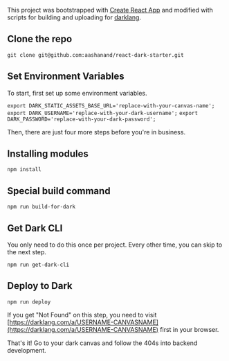 This project was bootstrapped with [Create React App](https://github.com/facebook/create-react-app) and modified with scripts for building and uploading for [darklang](https://darklang.com).

## Clone the repo
`git clone git@github.com:aashanand/react-dark-starter.git`

## Set Environment Variables

To start, first set up some environment variables.

`export DARK_STATIC_ASSETS_BASE_URL='replace-with-your-canvas-name';`
`export DARK_USERNAME='replace-with-your-dark-username';`
`export DARK_PASSWORD='replace-with-your-dark-password';`

Then, there are just four more steps before you're in business.

## Installing modules

`npm install`

## Special build command

`npm run build-for-dark`

## Get Dark CLI
You only need to do this once per project. Every other time, you can skip to the next step.

`npm run get-dark-cli`

## Deploy to Dark

`npm run deploy`

If you get "Not Found" on this step, you need to visit [https://darklang.com/a/USERNAME-CANVASNAME](https://darklang.com/a/USERNAME-CANVASNAME) first in your browser.

That's it! Go to your dark canvas and follow the 404s into backend development.
